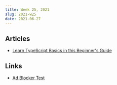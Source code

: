 ```yaml
---
title: Week 25, 2021
slug: 2021-w25
date: 2021-06-27
---
```


## Articles

- [Learn TypeScript Basics in this Beginner's Guide](https://www.freecodecamp.org/news/learn-typescript-basics/)

## Links

- [Ad Blocker Test](https://d3ward.github.io/toolz/src/adblock.html)
